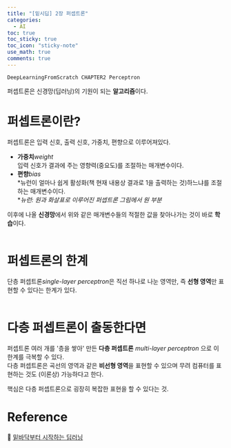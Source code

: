 ```yaml
---
title: "[밑시딥] 2장 퍼셉트론"
categories:
  - AI
toc: true
toc_sticky: true
toc_icon: "sticky-note"
use_math: true
comments: true
---
```

`DeepLearningFromScratch CHAPTER2 Perceptron`
<br/>
 
퍼셉트론은 신경망(딥러닝)의 기원이 되는 **알고리즘**이다.
<br/>

# 퍼셉트론이란?
퍼셉트론은 입력 신호, 출력 신호, 가중치, 편향으로 이루어져있다.      
- **가중치***weight*     
입력 신호가 결과에 주는 영향력(중요도)를 조절하는 매개변수이다.    
- **편향***bias*    
*뉴런이 얼마나 쉽게 활성화(책 현재 내용상 결과로 1을 출력하는 것)하느냐를 조절하는 매개변수이다.     
**뉴런: 원과 화살표로 이루어진 퍼셉트론 그림에서 원 부분*      

이후에 나올 **신경망**에서 위와 같은 매개변수들의 적절한 값을 찾아나가는 것이 바로 **학습**이다.     
<br/>

# 퍼셉트론의 한계
단층 퍼셉트론*single-layer perceptron*은 직선 하나로 나눈 영역만, 즉 **선형 영역**만 표현할 수 있다는 한계가 있다.     
<br/>

# 다층 퍼셉트론이 출동한다면
퍼셉트론 여러 개를 '층을 쌓아' 만든 **다층 퍼셉트론** *multi-layer perceptron* 으로 이 한계를 극복할 수 있다.    
다층 퍼셉트론은 곡선의 영역과 같은 **비선형 영역**을 표현할 수 있으며 무려 컴퓨터를 표현하는 것도 (이론상) 가능하다고 한다.    

핵심은 다층 퍼셉트론으로 굉장히 복잡한 표현을 할 수 있다는 것.
<br/>

# Reference
📖 [밑바닥부터 시작하는 딥러닝 ](https://product.kyobobook.co.kr/detail/S000001057805)